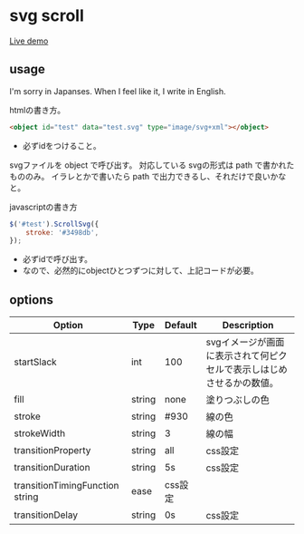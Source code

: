 # svg scroll


[Live demo](http://akifo.github.io/jquery.scroll.svg.js/)

## usage
I'm sorry in Japanses.
When I feel like it, I write in English.

htmlの書き方。

```html
<object id="test" data="test.svg" type="image/svg+xml"></object>
```

- 必ずidをつけること。

svgファイルを object で呼び出す。
対応している svgの形式は path で書かれたもののみ。
イラレとかで書いたら path で出力できるし、それだけで良いかなと。

javascriptの書き方

```javascript
$('#test').ScrollSvg({
	stroke: '#3498db',
});
```

- 必ずidで呼び出す。
- なので、必然的にobjectひとつずつに対して、上記コードが必要。

## options

Option | Type | Default | Description
------ | ---- | ------- | -----------
startSlack | int | 100 | svgイメージが画面に表示されて何ピクセルで表示しはじめさせるかの数値。
fill | string | none | 塗りつぶしの色
stroke | string | #930 | 線の色
strokeWidth | string | 3 | 線の幅
transitionProperty | string | all | css設定
transitionDuration | string | 5s | css設定
transitionTimingFunction string | ease | css設定
transitionDelay |  string | 0s | css設定


